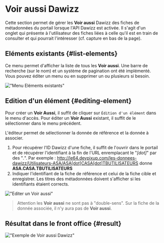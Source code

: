 # Voir aussi Dawizz

Cette section permet de gérer les **Voir aussi** Dawizz des fiches de métadonnées du portail lorsque l'API Dawizz est activée. Il s'agit d'un onglet qui présente à l'utilisateur des fiches liées à celle qu'il est en train de consulter et qui pourrait l'intéresser (cf. capture en bas de la page).

## Eléments existants {#list-elements}

Ce menu permet d'afficher la liste de tous les **Voir aussi**. Une barre de recherche (sur le nom) et un système de pagination ont été implémenté. Vous pouvez éditer un menu ou en supprimer un ou plusieurs si besoin.

!["Menu Eléments existants"](/assets/back_list_saw_dawizz.png)

## Edition d'un élément {#editing-element}

Pour créer un **Voir Aussi**, il suffit de cliquer sur `Édition d'un élément` dans le menu d'accès. Pour éditer un **Voir Aussi** existant, il suffit de le sélectionner dans le menu précédent.

L'éditeur permet de sélectionner la donnée de référence et la donnée à associer.

1. Pour récupérer l'ID Dawizz d'une fiche, il suffit de l'ouvrir dans le portail et de récupérer l'identifiant à la fin de l'URL enremplacant le "*[dot]*" par des "*.*". Par exemple : http://le64.devpixup.com/les-donnees-dawizz/Utilisateurs-ASA/ASA[dot]CASA[dot]TBUTILISATEURS donne **ASA.CASA.TBUTILISATEURS**
2. Indiquer l'identifiant de la fiche de référence et celui de la fiche cible et enregistrer. Les titres des métadonnées doivent s'afficher si les identifiants étaient corrects.

!["Editer un Voir aussi"](/assets/back_edit_saw_dawizz.png)

> Attention les **Voir aussi** ne sont pas à "double-sens". Sur la fiche de la donnée associée, il n'y aura pas de **Voir aussi**.

## Résultat dans le front office {#result}

!["Exemple de Voir aussi Dawizz"](/assets/front_metadata_isogeo_saw_dawizz.png)